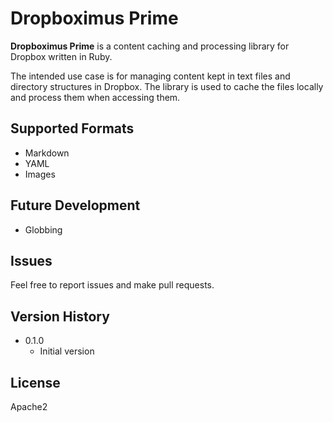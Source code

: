 Dropboximus Prime
=================

**Dropboximus Prime** is a content caching and processing library for Dropbox
written in Ruby.

The intended use case is for managing content kept in text files and directory
structures in Dropbox. The library is used to cache the files locally and process
them when accessing them.

Supported Formats
-----------------

+ Markdown
+ YAML
+ Images

Future Development
------------------

+ Globbing

Issues
------

Feel free to report issues and make pull requests.

Version History
---------------

+ 0.1.0
  + Initial version

License
-------

Apache2